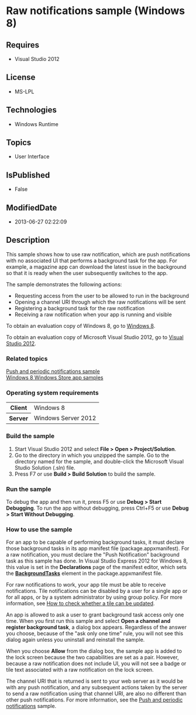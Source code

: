 # Raw notifications sample (Windows 8)
## Requires
* Visual Studio 2012
## License
* MS-LPL
## Technologies
* Windows Runtime
## Topics
* User Interface
## IsPublished
* False
## ModifiedDate
* 2013-06-27 02:22:09
## Description

<div id="mainSection">
<p>This sample shows how to use raw notification, which are push notifications with no associated UI that performs a background task for the app. For example, a magazine app can download the latest issue in the background so that it is ready when the user subsequently
 switches to the app. </p>
<p>The sample demonstrates the following actions: </p>
<ul>
<li>Requesting access from the user to be allowed to run in the background </li><li>Opening a channel URI through which the raw notifications will be sent </li><li>Registering a background task for the raw notification </li><li>Receiving a raw notification when your app is running and visible </li></ul>
<p></p>
<p>To obtain an evaluation copy of Windows&nbsp;8, go to <a href="http://go.microsoft.com/fwlink/p/?linkid=241655">
Windows&nbsp;8</a>.</p>
<p>To obtain an evaluation copy of Microsoft Visual Studio&nbsp;2012, go to <a href="http://go.microsoft.com/fwlink/p/?linkid=241656">
Visual Studio&nbsp;2012</a>.</p>
<h3><a id="related_topics"></a>Related topics</h3>
<dl><dt><a href="http://go.microsoft.com/fwlink/p/?linkid=231476">Push and periodic notifications sample</a>
</dt><dt><a href="http://go.microsoft.com/fwlink/p/?LinkID=227694">Windows 8 Windows Store app samples</a>
</dt></dl>
<h3>Operating system requirements</h3>
<table>
<tbody>
<tr>
<th>Client</th>
<td><dt>Windows&nbsp;8 </dt></td>
</tr>
<tr>
<th>Server</th>
<td><dt>Windows Server&nbsp;2012 </dt></td>
</tr>
</tbody>
</table>
<h3>Build the sample</h3>
<ol>
<li>Start Visual Studio&nbsp;2012 and select <b>File &gt; Open &gt; Project/Solution</b>.
</li><li>Go to the directory in which you unzipped the sample. Go to the directory named for the sample, and double-click the Microsoft Visual Studio Solution (.sln) file.
</li><li>Press F7 or use <b>Build &gt; Build Solution</b> to build the sample. </li></ol>
<h3>Run the sample</h3>
<p>To debug the app and then run it, press F5 or use <b>Debug &gt; Start Debugging</b>. To run the app without debugging, press Ctrl&#43;F5 or use
<b>Debug &gt; Start Without Debugging</b>.</p>
<h3><a id="How_to_use_the_sample"></a><a id="how_to_use_the_sample"></a><a id="HOW_TO_USE_THE_SAMPLE"></a>How to use the sample</h3>
<p>For an app to be capable of performing background tasks, it must declare those background tasks in its app manifest file (package.appxmanifest). For a raw notification, you must declare the &quot;Push Notification&quot; background task as this sample has done. In
 Visual Studio Express&nbsp;2012 for Windows&nbsp;8, this value is set in the <b>Declarations</b> page of the manifest editor, which sets the
<a href="http://msdn.microsoft.com/library/windows/apps/br211421"><b>BackgroundTasks</b></a> element in the package.appxmanifest file.</p>
<p>For raw notifications to work, your app tile must be able to receive notifications. Tile notifications can be disabled by a user for a single app or for all apps, or by a system administrator by using group policy. For more information, see
<a href="http://msdn.microsoft.com/library/windows/apps/hh465439">How to check whether a tile can be updated</a>.</p>
<p>An app is allowed to ask a user to grant background task access only one time. When you first run this sample and select
<b>Open a channel and register background task</b>, a dialog box appears. Regardless of the answer you choose, because of the &quot;ask only one time&quot; rule, you will not see this dialog again unless you uninstall and reinstall the sample.</p>
<p>When you choose <b>Allow</b> from the dialog box, the sample app is added to the lock screen because the two capabilities are set as a pair. However, because a raw notification does not include UI, you will not see a badge or tile text associated with a
 raw notification on the lock screen. </p>
<p>The channel URI that is returned is sent to your web server as it would be with any push notification, and any subsequent actions taken by the server to send a raw notification using that channel URI, are also no different than other push notifications.
 For more information, see the <a href="http://go.microsoft.com/fwlink/p/?linkid=231476">
Push and periodic notifications</a> sample.</p>
</div>
